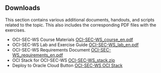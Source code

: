 <!-- markdownlint-disable MD033 -->
<!-- markdownlint-disable MD041 -->
## Downloads

This section contains various additional documents, handouts, and scripts
related to the topic. This also includes the corresponding PDF files with the
exercises.

- OCI-SEC-WS Course Materials [OCI-SEC-WS_course_en.pdf](OCI-SEC-WS_course_de.pdf)
- OCI-SEC-WS Lab and Exercise Guide [OCI-SEC-WS_lab_en.pdf](OCI-SEC-WS_lab_de.pdf)
- OCI-SEC-WS Requirements Document [OCI-SEC-WS_requirements_en.pdf](OCI-SEC-WS_requirements_de.pdf)
- OCI Stack for OCI-SEC-WS [OCI-SEC-WS_stack.zip](https://code.oradba.ch/oci-sec-ws/others/oci-sec-ws_stack.zip)
- Deploy to Oracle Cloud Button [OCI-SEC-WS OCI Stack](https://cloud.oracle.com/resourcemanager/stacks/create?tenant=trivadisbdsxsp&region=eu-frankfurt-1&zipUrl=https://code.oradba.ch/oci-sec-ws/others/oci-sec-ws_stack.zip)
